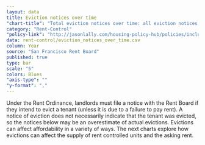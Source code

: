 ```yaml
---
layout: data
title: Eviction notices over time
"chart-title": "Total eviction notices over time: all eviction notices, 1997-2014 Q2"
category: "Rent-Control"
"policy-link": "http://jasonlally.com/housing-policy-hub/policies/inclusionary-housing/"
data: rent-control/eviction_notices_over_time.csv
column: Year
source: "San Francisco Rent Board"
published: true
type: bar
scale: "5"
colors: Blues
"axis-type": ""
"y-format": ","
---
```

Under the Rent Ordinance, landlords must file a notice with the Rent Board if they intend to evict a tenant (unless it is due to a failure to pay rent). A notice of eviction does not necessarily indicate that the tenant was evicted, so the notices below may be an overestimate of actual evictions. Evictions can affect affordability in a variety of ways. The next charts explore how evictions can affect the supply of rent controlled units and the asking rent.